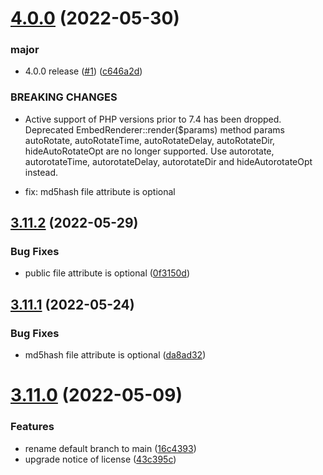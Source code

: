 # [4.0.0](https://github.com/CappasityTech/Cappasity-PHP-SDK/compare/v3.11.2...v4.0.0) (2022-05-30)


### major

* 4.0.0 release ([#1](https://github.com/CappasityTech/Cappasity-PHP-SDK/issues/1)) ([c646a2d](https://github.com/CappasityTech/Cappasity-PHP-SDK/commit/c646a2d))


### BREAKING CHANGES

* Active support of PHP versions prior to 7.4 has been dropped.
Deprecated EmbedRenderer::render($params) method params autoRotate, autoRotateTime, autoRotateDelay, autoRotateDir, hideAutoRotateOpt are no longer supported. Use autorotate, autorotateTime, autorotateDelay, autorotateDir and hideAutorotateOpt instead.

* fix: md5hash file attribute is optional

## [3.11.2](https://github.com/CappasityTech/Cappasity-PHP-SDK/compare/v3.11.1...v3.11.2) (2022-05-29)


### Bug Fixes

* public file attribute is optional ([0f3150d](https://github.com/CappasityTech/Cappasity-PHP-SDK/commit/0f3150d))

## [3.11.1](https://github.com/CappasityTech/Cappasity-PHP-SDK/compare/v3.11.0...v3.11.1) (2022-05-24)


### Bug Fixes

* md5hash file attribute is optional ([da8ad32](https://github.com/CappasityTech/Cappasity-PHP-SDK/commit/da8ad32))

# [3.11.0](https://github.com/CappasityTech/Cappasity-PHP-SDK/compare/v3.10.3...v3.11.0) (2022-05-09)


### Features

* rename default branch to main ([16c4393](https://github.com/CappasityTech/Cappasity-PHP-SDK/commit/16c4393))
* upgrade notice of license ([43c395c](https://github.com/CappasityTech/Cappasity-PHP-SDK/commit/43c395c))
